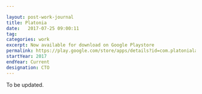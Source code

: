 ```yaml
---

layout: post-work-journal
title: Platonia
date:   2017-07-25 09:00:11
tag: 
categories: work
excerpt: Now available for download on Google Playstore
permalink: https://play.google.com/store/apps/details?id=com.platonialabs.platonia
startYear: 2017
endYear: Current
designation: CTO
---
```




To be updated.